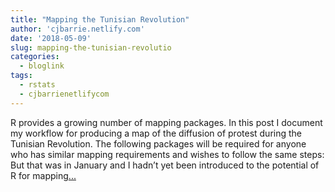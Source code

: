 ```yaml
---
title: "Mapping the Tunisian Revolution"
author: 'cjbarrie.netlify.com'
date: '2018-05-09'
slug: mapping-the-tunisian-revolutio
categories:
  - bloglink
tags:
  - rstats
  - cjbarrienetlifycom
---
```


R provides a growing number of mapping packages. In this post I document my workflow for producing a map of the diffusion of protest during the Tunisian Revolution. The following packages will be required for anyone who has similar mapping requirements and wishes to follow the same steps: But that was in January and I hadn’t yet been introduced to the potential of R for mapping[... <i class="fas fa-external-link-alt"></i>](https://cjbarrie.netlify.com/post/bpost05062018/)

